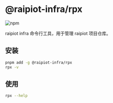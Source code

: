 # @raipiot-infra/rpx

![npm](https://img.shields.io/npm/v/@raipiot-infra/rpx?logo=npm&label=rpx&registry_uri=http%3A%2F%2Fnpm-registry.raipiot.com%3A4873)

raipiot infra 命令行工具，用于管理 raipiot 项目仓库。

## 安装

```bash
pnpm add -g @raipiot-infra/rpx
rpx -v
```

## 使用

```bash
rpx --help
```
